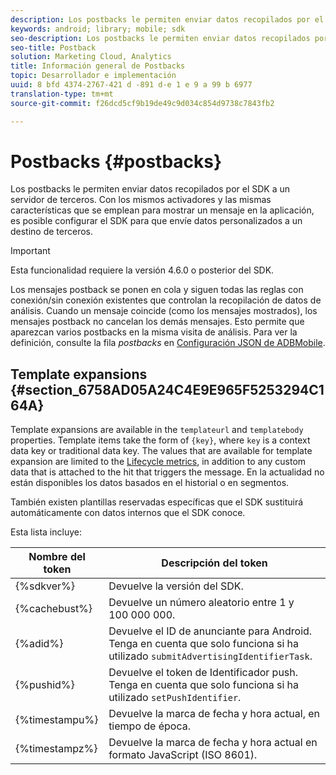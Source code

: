 ```yaml
---
description: Los postbacks le permiten enviar datos recopilados por el SDK a un servidor de terceros. Con los mismos activadores y las mismas características que se emplean para mostrar un mensaje en la aplicación, es posible configurar el SDK para que envíe datos personalizados a un destino de terceros.
keywords: android; library; mobile; sdk
seo-description: Los postbacks le permiten enviar datos recopilados por el SDK a un servidor de terceros. Con los mismos activadores y las mismas características que se emplean para mostrar un mensaje en la aplicación, es posible configurar el SDK para que envíe datos personalizados a un destino de terceros.
seo-title: Postback
solution: Marketing Cloud, Analytics
title: Información general de Postbacks
topic: Desarrollador e implementación
uuid: 8 bfd 4374-2767-421 d -891 d-e 1 e 9 a 99 b 6977
translation-type: tm+mt
source-git-commit: f26dcd5cf9b19de49c9d034c854d9738c7843fb2

---
```



# Postbacks {#postbacks}

Los postbacks le permiten enviar datos recopilados por el SDK a un servidor de terceros. Con los mismos activadores y las mismas características que se emplean para mostrar un mensaje en la aplicación, es posible configurar el SDK para que envíe datos personalizados a un destino de terceros.

>[!IMPORTANT]
>
>Esta funcionalidad requiere la versión 4.6.0 o posterior del SDK.

Los mensajes postback se ponen en cola y siguen todas las reglas con conexión/sin conexión existentes que controlan la recopilación de datos de análisis. Cuando un mensaje coincide (como los mensajes mostrados), los mensajes postback no cancelan los demás mensajes. Esto permite que aparezcan varios postbacks en la misma visita de análisis. Para ver la definición, consulte la fila *postbacks* en [Configuración JSON de ADBMobile](/help/android/configuration/json-config/json-config.md).

## Template expansions {#section_6758AD05A24C4E9E965F5253294C164A}

Template expansions are available in the `templateurl` and `templatebody` properties. Template items take the form of `{key}`, where `key` is a context data key or traditional data key. The values that are available for template expansion are limited to the [Lifecycle metrics](/help/android/metrics.md), in addition to any custom data that is attached to the hit that triggers the message. En la actualidad no están disponibles los datos basados en el historial o en segmentos.

También existen plantillas reservadas específicas que el SDK sustituirá automáticamente con datos internos que el SDK conoce.

Esta lista incluye:

| Nombre del token | Descripción del token |
|--- |--- |
| {%sdkver%} | Devuelve la versión del SDK. |
| {%cachebust%} | Devuelve un número aleatorio entre 1 y 100 000 000. |
| {%adid%} | Devuelve el ID de anunciante para Android. Tenga en cuenta que solo funciona si ha utilizado `submitAdvertisingIdentifierTask`. |
| {%pushid%} | Devuelve el token de Identificador push. Tenga en cuenta que solo funciona si ha utilizado `setPushIdentifier`. |
| {%timestampu%} | Devuelve la marca de fecha y hora actual, en tiempo de época. |
| {%timestampz%} | Devuelve la marca de fecha y hora actual en formato JavaScript (ISO 8601). |